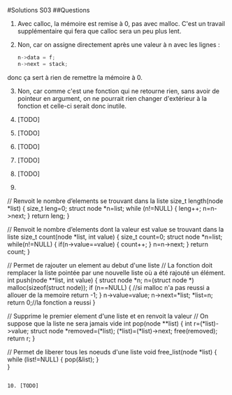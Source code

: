 #Solutions S03
##Questions

1. Avec calloc, la mémoire est remise à 0, pas avec malloc. C'est un travail supplémentaire qui fera que calloc sera un peu plus lent.

2. Non, car on assigne directement après une valeur à n avec les lignes :
	```c
	n->data = f;
	n->next = stack;
	```
donc ça sert à rien de remettre la mémoire à 0.

3. Non, car comme c'est une fonction qui ne retourne rien, sans avoir de pointeur en argument, on ne pourrait rien changer d'extérieur à la fonction
   et celle-ci serait donc inutile.

4. [TODO]

5. [TODO]

6. [TODO]

7. [TODO]

8. [TODO]

9. 
   ```c

// Renvoit le nombre d’elements se trouvant dans la liste
size_t length(node *list) {
	size_t leng=0;
	struct node *n=list;
	while (n!=NULL) {
		leng++;
		n=n->next;
	}
	return leng;
}
                                                                                                    
// Renvoit le nombre d’elements dont la valeur est value se trouvant dans la liste
size_t count(node *list, int value) {
	size_t count=0;
	struct node *n=list;
	while(n!=NULL) {
		if(n->value==value) {
			count++;
		}
		n=n->next;
	}
	return count;
}

// Permet de rajouter un element au debut d'une liste
// La fonction doit remplacer la liste pointée par une nouvelle liste où a été rajouté un élément. 
int push(node **list, int value) {
	struct node *n;
	n=(struct node *) malloc(sizeof(struct node));
	if (n==NULL) { //si malloc n'a pas reussi a allouer de la memoire
		return -1;
	}
	n->value=value;
	n->next=*list;
	*list=n;
	return 0;//la fonction a reussi
}

// Supprime le premier element d'une liste et en renvoit la valeur
// On suppose que la liste ne sera jamais vide
int pop(node **list) {
	int r=(*list)->value;
    struct node *removed=(*list);
    (*list)=(*list)->next;
    free(removed);
    return r;
} 

// Permet de liberer tous les noeuds d'une liste
void free_list(node *list) {
	while (list!=NULL) {
		pop(&list);
	}	
}
   ```

10. [TODO]
